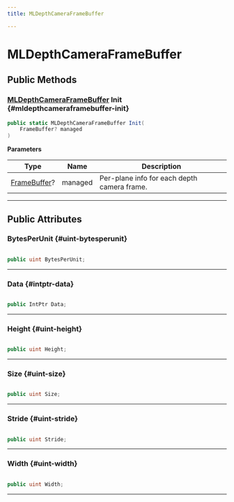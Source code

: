 ```yaml
---
title: MLDepthCameraFrameBuffer

---
```


# MLDepthCameraFrameBuffer










## Public Methods

### [MLDepthCameraFrameBuffer](/versioned_docs/version-22-Mar-2023/unity-api/api/UnityEngine.XR.MagicLeap/MLDepthCamera/NativeBindings/UnityEngine.XR.MagicLeap.MLDepthCamera.NativeBindings.MLDepthCameraFrameBuffer.md) Init {#mldepthcameraframebuffer-init}

```csharp
public static MLDepthCameraFrameBuffer Init(
    FrameBuffer? managed
)
```


**Parameters**

| Type | Name  | Description  | 
|--|--|--|
| [FrameBuffer](/versioned_docs/version-22-Mar-2023/unity-api/api/UnityEngine.XR.MagicLeap/MLDepthCamera/UnityEngine.XR.MagicLeap.MLDepthCamera.FrameBuffer.md)? |managed|Per-plane info for each depth camera frame. |






-----------

## Public Attributes

### BytesPerUnit {#uint-bytesperunit}

```csharp

public uint BytesPerUnit;

```






-----------

### Data {#intptr-data}

```csharp

public IntPtr Data;

```






-----------

### Height {#uint-height}

```csharp

public uint Height;

```






-----------

### Size {#uint-size}

```csharp

public uint Size;

```






-----------

### Stride {#uint-stride}

```csharp

public uint Stride;

```






-----------

### Width {#uint-width}

```csharp

public uint Width;

```






-----------


